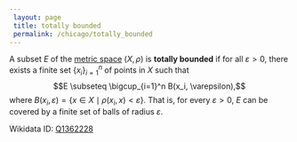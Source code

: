 ```yaml
---
 layout: page
 title: totally bounded
 permalink: /chicago/totally_bounded
---
```

A subset $E$ of the [metric space](https://mathgloss.github.io/MathGloss/metric_space) $(X,\rho)$ is **totally bounded** if for all $\varepsilon > 0$, there exists a finite set $\{x_i\}_{i=1}^n$ of points in $X$ such that $$E \subseteq \bigcup_{i=1}^n B(x_i, \varepsilon),$$ where $B(x_i, \varepsilon) = \{x \in X \mid \rho(x_i,x)< \varepsilon\}.$ That is, for every $\varepsilon > 0$, $E$ can be covered by a finite set of balls of radius $\varepsilon$.

Wikidata ID: [Q1362228](https://www.wikidata.org/wiki/Q1362228)